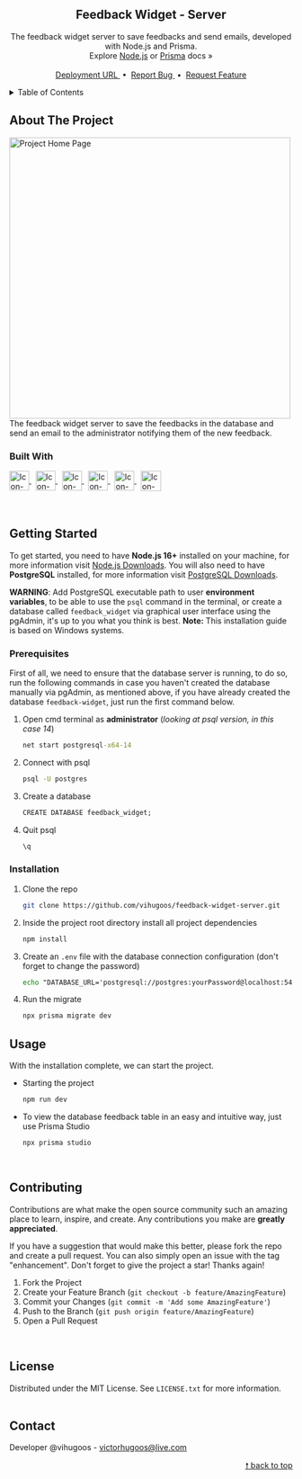 <div id="top"> </div>

<!---- PROJECT LOGO ----> 
<div align="center">

  <h2 align="center"> 
    Feedback Widget - Server  
  </h2>
  
  <p align="center">
    The feedback widget server to save feedbacks and send emails, developed with Node.js and Prisma.<br/>
    Explore <a href="https://nodejs.org/en/docs/">Node.js</a> or <a href="https://www.prisma.io/docs/">Prisma</a> docs &#187; <br/> <br/>
    <a href="https://feedback-widget-server-production-fc59.up.railway.app/"> Deployment URL </a> &nbsp;•&nbsp;
    <a href="https://github.com/vihugoos/feedback-widget-server/issues"> Report Bug </a> &nbsp;•&nbsp;
    <a href="https://github.com/vihugoos/feedback-widget-server/issues"> Request Feature </a>
  </p>
</div>


<!---- TABLE OF CONTENTS ----> 
<details>
  <summary> Table of Contents </summary>
  <ol>
    <li>
      <a href="#about-the-project"> About The Project </a>
      <ul>
        <li><a href="#built-with"> Built With </a></li>
      </ul>
    </li>
    <li>
      <a href="#getting-started"> Getting Started </a>
      <ul>
        <li><a href="#prerequisites"> Prerequisites </a></li>
        <li><a href="#installation"> Installation </a></li>
      </ul>
    </li>
    <li><a href="#usage"> Usage </a></li>
    <li><a href="#contributing"> Contributing </a></li>
    <li><a href="#license"> License </a></li>
    <li><a href="#contact"> Contact </a></li>
  </ol>
</details>


<!---- THE PROJECT ---->
## About The Project

<img src="" align="center" height="500" alt="Project Home Page">
The feedback widget server to save the feedbacks in the database and send an email to the administrator notifying them of the new feedback. 


### Built With 

<div style="display: inline_block">
    <!-- Icon Node.js --> 
    <a href="https://nodejs.org/en/docs/"> 
      <img align="center" alt="Icon-Node.js" height="35" src="https://cdn.jsdelivr.net/gh/devicons/devicon/icons/nodejs/nodejs-original.svg"> 
    </a> &nbsp;
    <!-- Icon TypeScript --> 
    <a href="https://www.typescriptlang.org/docs/"> 
      <img align="center" alt="Icon-TypeScript" height="35" src="https://cdn.jsdelivr.net/gh/devicons/devicon/icons/typescript/typescript-original.svg"> 
    </a> &nbsp;
    <!-- Icon Prisma -->
    <a href="https://www.prisma.io/docs/"> 
      <img align="center" alt="Icon-Prisma" height="35" src="https://user-images.githubusercontent.com/44311634/178335052-08bb4b29-c4da-4100-ae71-8b65cf6cd581.png"> 
    </a> &nbsp;
    <!-- Icon Express --> 
    <a href="https://expressjs.com/en/guide/routing.html"> 
      <img align="center" alt="Icon-Express" height="35" src="https://user-images.githubusercontent.com/44311634/178337147-61b1e696-b4ef-4f78-8151-c3fb2597050a.png"> 
    </a> &nbsp;
    <!-- Icon Nodemailer -->
    <a href="https://nodemailer.com/about/"> 
      <img align="center" alt="Icon-Nodemailer" height="35" src="https://user-images.githubusercontent.com/44311634/178336455-62647b4d-4187-443e-a973-452774dbcdba.png"> 
    </a> &nbsp;
    <!-- Icon PostgreSQL --> 
    <a href="https://www.postgresql.org/"> 
      <img align="center" alt="Icon-PostgreSQL" height="36" src="https://cdn.jsdelivr.net/gh/devicons/devicon/icons/postgresql/postgresql-plain.svg"> 
    </a> 
</div>

<br/>
<br/>


<!---- GETTING STARTED ----> 
## Getting Started

To get started, you need to have <strong>Node.js 16+</strong> installed on your machine, for more information visit <a href="https://nodejs.org/en/download/"> Node.js Downloads</a>. You will also need to have <strong>PostgreSQL</strong> installed, for more information visit <a href="https://www.enterprisedb.com/downloads/postgres-postgresql-downloads"> PostgreSQL Downloads</a>. 

<strong>WARNING</strong>: Add PostgreSQL executable path to user <strong>environment variables</strong>, to be able to use the `psql` command in the terminal, or create a database called `feedback_widget` via graphical user interface using the pgAdmin, it's up to you what you think is best. <strong>Note:</strong> This installation guide is based on Windows systems. 


### Prerequisites 

First of all, we need to ensure that the database server is running, to do so, run the following commands in case you haven't created the database manually via pgAdmin, as mentioned above, if you have already created the database `feedback-widget`, just run the first command below. 

1. Open cmd terminal as <strong>administrator</strong> (<i>looking at psql version, in this case 14</i>)
   ```cmd
   net start postgresql-x64-14
   ```
2. Connect with psql 
   ```cmd
   psql -U postgres
   ```
3. Create a database 
   ```cmd
   CREATE DATABASE feedback_widget;
   ```
4. Quit psql 
   ```cmd
   \q
   ```

### Installation 

1. Clone the repo 
   ```bash
   git clone https://github.com/vihugoos/feedback-widget-server.git
   ```
2. Inside the project root directory install all project dependencies 
   ```cmd
   npm install
   ```
3. Create an `.env` file with the database connection configuration (don't forget to change the password) 
   ```cmd
   echo "DATABASE_URL='postgresql://postgres:yourPassword@localhost:5432/feedback_widget?schema=public'" > .env 
   ``` 
4. Run the migrate 
   ```cmd
   npx prisma migrate dev
   ```
 

<!---- USAGE EXAMPLES ----> 
## Usage

With the installation complete, we can start the project.

* Starting the project 
   ```bash
   npm run dev  
   ```
   
* To view the database feedback table in an easy and intuitive way, just use Prisma Studio
  ```
  npx prisma studio 
  ```
<br/>


<!---- CONTRIBUTING ---->
## Contributing

Contributions are what make the open source community such an amazing place to learn, inspire, and create. Any contributions you make are **greatly appreciated**.

If you have a suggestion that would make this better, please fork the repo and create a pull request. You can also simply open an issue with the tag "enhancement".
Don't forget to give the project a star! Thanks again!

1. Fork the Project
2. Create your Feature Branch (`git checkout -b feature/AmazingFeature`)
3. Commit your Changes (`git commit -m 'Add some AmazingFeature'`)
4. Push to the Branch (`git push origin feature/AmazingFeature`)
5. Open a Pull Request
<br/>


<!---- LICENSE ----> 
## License

Distributed under the MIT License. See `LICENSE.txt` for more information.
<br/> <br/> 


<!---- CONTACT ---->
## Contact

Developer @vihugoos - victorhugoos@live.com 

<p align="right"><a href="#top"> &#129045; back to top </a></p> 
